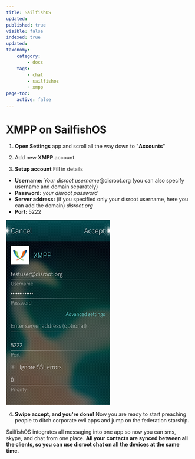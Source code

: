 ```yaml
---
title: SailfishOS
updated:
published: true
visible: false
indexed: true
updated:
taxonomy:
    category:
        - docs
    tags:
        - chat
        - sailfishos
        - xmpp
page-toc:
    active: false
---
```


# XMPP on SailfishOS

1. **Open Settings** app and scroll all the way down to "**Accounts**"

2. Add new **XMPP** account.

3. **Setup account**
Fill in details
 - **Username:** *Your disroot username*@disroot.org (you can also specify username and domain separately)
 - **Password:** *your disroot password*
 - **Server address:** (if you specified only your disroot username, here you can add the domain) *disroot.org*
 - **Port:** 5222

![](en/sailfish_xmpp1.png)

4. **Swipe accept, and you're done!**
Now you are ready to start preaching people to ditch corporate evil apps and jump on the federation starship.

SailfishOS integrates all messaging into one app so now you can sms, skype, and chat from one place.
**All your contacts are synced between all the clients, so you can use disroot chat on all the devices at the same time.**
